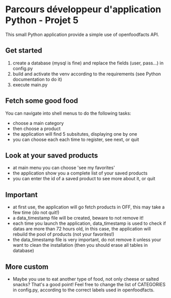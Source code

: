 # Parcours développeur d'application Python - Projet 5

This small Python application provide a simple use of openfoodfacts API.

## Get started

1. create a database (mysql is fine) and replace the fields (user, pass...) in config.py
2. build and activate the venv according to the requirements (see Python documentation to do it)
3. execute main.py

## Fetch some good food

You can navigate into shell menus to do the following tasks:
- choose a main category
- then choose a product
- the application will find 5 subsitutes, displaying one by one
- you can choose each each time to register, see next, or quit

## Look at your saved products
- at main menu you can choose 'see my favorites'
- the application show you a complete list of your saved products
- you can enter the id of a saved product to see more about it, or quit

## Important
- at first use, the application will go fetch products in OFF, this may take a few time (do not quit!)
- a data_timestamp file will be created, beware to not remove it!
- each time you launch the application, data_timestamp is used to check if datas are more than 72 hours old, in this case, the application will rebuild the pool of products (not your favorites!)
- the data_timestamp file is very important, do not remove it unless your want to clean the installation (then you should erase all tables in database)

## More custom
- Maybe you use to eat another type of food, not only cheese or salted snacks? That's a good point! Feel free to change the list of CATEGORIES in config.py, according to the correct labels used in openfoodfacts.
